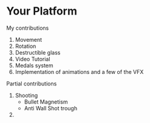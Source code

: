 # Your Platform

My contributions
1) Movement
2) Rotation
3) Destructible glass
4) Video Tutorial
5) Medals system
6) Implementation of animations and a few of the VFX

Partial contributions
1) Shooting
   - Bullet Magnetism
   - Anti Wall Shot trough
2) 
